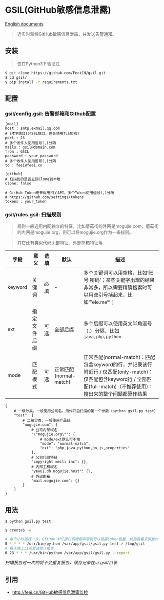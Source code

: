 # GSIL(GitHub敏感信息泄露)

[English documents](https://github.com/BlackHole1/GSIL/blob/master/README.md)

> 近实时监控GitHub敏感信息泄露，并发送告警通知。

## 安装

> 仅在Python3下验证过

```bash
$ git clone https://github.com/FeeiCN/gsil.git
$ cd gsil/
$ pip install -r requirements.txt
```

## 配置

### gsil/config.gsil: 告警邮箱和Github配置

```
[mail]
host : smtp.exmail.qq.com
# SMTP端口(非SSL端口，但会使用TLS加密)
port : 25
# 多个发件人使用逗号(,)分隔
mails : gsil@domain.com
from : GSIL
password : your_password
# 多个收件人使用逗号(,)分隔
to : feei@feei.cn

[github]
# 扫描到的是否立刻Clone到本地
clone: false

# GitHub Token用来调用相关API，多个Token使用逗号(,)分隔
# https://github.com/settings/tokens
tokens : your_token
```

### gsil/rules.gsil: 扫描规则

> 规则一般选用内网独立的特征，比如蘑菇街的外网是mogujie.com，蘑菇街的内网是mogujie.org，则可以将mogujie.org作为一条规则。

> 其它还有类似代码头部特征、外部邮箱特征等

| 字段 | 意义 | 选填 | 默认 | 描述 |
| --- | --- | --- | --- | --- |
| keyword | 关键词 | 必填 | - | 多个关键词可以用空格，比如‘账号 密码’；某些关键字出现的结果非常多，所以需要精确搜索时可以用双引号括起来，比如‘”ele.me“’；|
| ext | 指定文件后缀 | 可选 | 全部后缀 | 多个后缀可以使用英文半角逗号（,）分隔，比如`java,php,python` |
| mode |  匹配模式 | 可选 | 正常匹配(normal-match) | 正常匹配(normal-match)：匹配包含keyword的行，并记录该行附近行 / 仅匹配(only-match)：仅匹配包含keyword行 / 全部匹配(full-match)（不推荐使用）：搜出来的整个问题都算作结果 |

```
{
    # 一级分类，一般使用公司名，用作开启扫描的第一个参数（python gsil.py test）
    "test": {
        # 二级分类，一般使用产品线
        "mogujie.com": {
            # 公司内部域名
            "\"mogujie.org\"": {
                # mode/ext默认可不填
                "mode": "normal-match",
                "ext": "php,java,python,go,js,properties"
            },
            # 公司代码特征
            "copyright meili inc": {},
            # 内部主机域名
            "yewu1.db.mogujie.host": {},
            # 外部邮箱
            "mail.mogujie.com": {}
        }
    }
}
```

## 用法

```bash
$ python gsil.py test
```

```bash
$ crontab -e

# 每个小时运行一次，GitHub API接口调用频率限制可以根据token数量、规则数量来调整crontab频率实现，若觉得麻烦可简单配置多个token来实现。
0 * * * * /usr/bin/python /var/app/gsil/gsil.py test > /tmp/gsil
# 每天晚上11点发送统计报告
0 23 * * * /usr/bin/python /var/app/gsil/gsil.py --report
```
*扫描报告过一次的将不会重复报告，缓存记录在~/.gsil/目录*

## 引用
- http://feei.cn/GitHub敏感信息泄露监控
